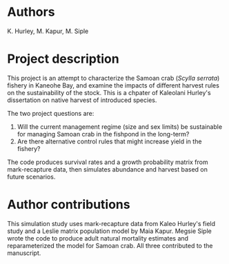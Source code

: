 # Authors 
K. Hurley, M. Kapur, M. Siple

# Project description
This project is an attempt to characterize the Samoan crab (<i>Scylla serrata</i>) fishery in Kaneohe Bay, and examine the impacts of different harvest rules on the sustainability of the stock. This is a chpater of Kaleolani Hurley's dissertation on native harvest of introduced species.

The two project questions are:
1) Will the current management regime (size and sex limits) be sustainable for managing Samoan crab in the fishpond in the long-term?
2) Are there alternative control rules that might increase yield in the fishery?

The code produces survival rates and a growth probability matrix from mark-recapture data, then simulates abundance and harvest based on future scenarios.

# Author contributions 
This simulation study uses mark-recapture data from Kaleo Hurley's field study and a Leslie matrix population model by Maia Kapur. Megsie Siple wrote the code to produce adult natural mortality estimates and reparameterized the model for Samoan crab. All three contributed to the manuscript. 
